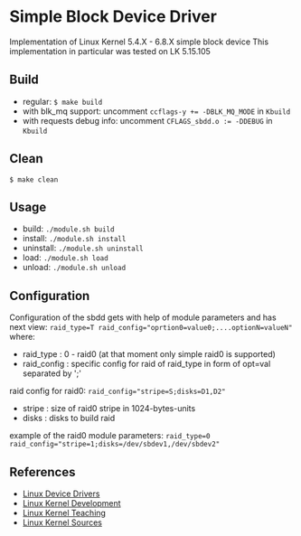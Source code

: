 # Simple Block Device Driver
Implementation of Linux Kernel 5.4.X - 6.8.X simple block device
This implementation in particular was tested on LK 5.15.105

## Build
- regular:
`$ make build`
- with blk_mq support:
uncomment `ccflags-y += -DBLK_MQ_MODE` in `Kbuild`
- with requests debug info:
uncomment `CFLAGS_sbdd.o := -DDEBUG` in `Kbuild`

## Clean
`$ make clean`

## Usage
- build:
`./module.sh build`
- install:
`./module.sh install`
- uninstall:
`./module.sh uninstall`
- load:
`./module.sh load`
- unload:
`./module.sh unload`

## Configuration
Configuration of the sbdd gets with help of module parameters and has next view:
`raid_type=T raid_config="oprtion0=value0;....optionN=valueN"`
where:
- raid_type : 0 - raid0 (at that moment only simple raid0 is supported)
- raid_config : specific config for raid of raid_type in form of opt=val separated by ';'

raid config for raid0:
`raid_config="stripe=S;disks=D1,D2"`
- stripe : size of raid0 stripe in 1024-bytes-units
- disks : disks to build raid

example of the raid0 module parameters:
`raid_type=0 raid_config="stripe=1;disks=/dev/sbdev1,/dev/sbdev2"`

## References
- [Linux Device Drivers](https://lwn.net/Kernel/LDD3/)
- [Linux Kernel Development](https://rlove.org)
- [Linux Kernel Teaching](https://linux-kernel-labs.github.io/refs/heads/master/labs/block_device_drivers.html)
- [Linux Kernel Sources](https://github.com/torvalds/linux)
